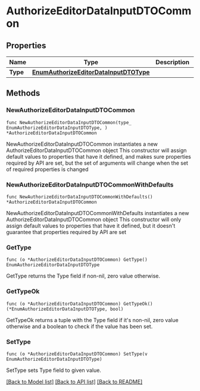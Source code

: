 # AuthorizeEditorDataInputDTOCommon

## Properties

Name | Type | Description | Notes
------------ | ------------- | ------------- | -------------
**Type** | [**EnumAuthorizeEditorDataInputDTOType**](EnumAuthorizeEditorDataInputDTOType.md) |  | 

## Methods

### NewAuthorizeEditorDataInputDTOCommon

`func NewAuthorizeEditorDataInputDTOCommon(type_ EnumAuthorizeEditorDataInputDTOType, ) *AuthorizeEditorDataInputDTOCommon`

NewAuthorizeEditorDataInputDTOCommon instantiates a new AuthorizeEditorDataInputDTOCommon object
This constructor will assign default values to properties that have it defined,
and makes sure properties required by API are set, but the set of arguments
will change when the set of required properties is changed

### NewAuthorizeEditorDataInputDTOCommonWithDefaults

`func NewAuthorizeEditorDataInputDTOCommonWithDefaults() *AuthorizeEditorDataInputDTOCommon`

NewAuthorizeEditorDataInputDTOCommonWithDefaults instantiates a new AuthorizeEditorDataInputDTOCommon object
This constructor will only assign default values to properties that have it defined,
but it doesn't guarantee that properties required by API are set

### GetType

`func (o *AuthorizeEditorDataInputDTOCommon) GetType() EnumAuthorizeEditorDataInputDTOType`

GetType returns the Type field if non-nil, zero value otherwise.

### GetTypeOk

`func (o *AuthorizeEditorDataInputDTOCommon) GetTypeOk() (*EnumAuthorizeEditorDataInputDTOType, bool)`

GetTypeOk returns a tuple with the Type field if it's non-nil, zero value otherwise
and a boolean to check if the value has been set.

### SetType

`func (o *AuthorizeEditorDataInputDTOCommon) SetType(v EnumAuthorizeEditorDataInputDTOType)`

SetType sets Type field to given value.



[[Back to Model list]](../README.md#documentation-for-models) [[Back to API list]](../README.md#documentation-for-api-endpoints) [[Back to README]](../README.md)


